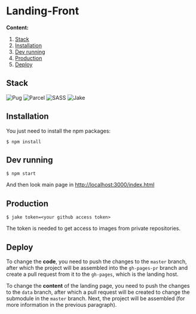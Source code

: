 # Landing-Front

**Content:**

1. [Stack](#stack)
2. [Installation](#installation)
3. [Dev running](#dev-running)
4. [Production](#production)
5. [Deploy](#deploy)

## Stack

![Pug](https://img.shields.io/badge/Pug-FFF?style=for-the-badge&logo=pug&logoColor=A86454)
![Parcel](https://img.shields.io/badge/parcel-%230769AD.svg?style=for-the-badge&logo=parcel&logoColor=white)
![SASS](https://img.shields.io/badge/SASS-hotpink.svg?style=for-the-badge&logo=SASS&logoColor=white)
![Jake](https://img.shields.io/badge/Jake-FE7A16?style=for-the-badge&logo=Jake&logoColor=white)

## Installation

You just need to install the npm packages: 
```
$ npm install
```

## Dev running

```
$ npm start
```

And then look main page in [http://localhost:3000/index.html](http://localhost:3000/index.html)

## Production

```
$ jake token=<your github access token>
```

The token is needed to get access to images from private repositories.

## Deploy

To change the **code**, you need to push the changes to the `master` branch, after which the project will be assembled 
into the `gh-pages-pr` branch and create a pull request from it to the `gh-pages`, 
which is the landing host.

To change the **content** of the landing page, you need to push the changes to the `data` branch, after which a pull 
request will be created to change the submodule in the `master` branch. Next, the project will be 
assembled (for more information in the previous paragraph).